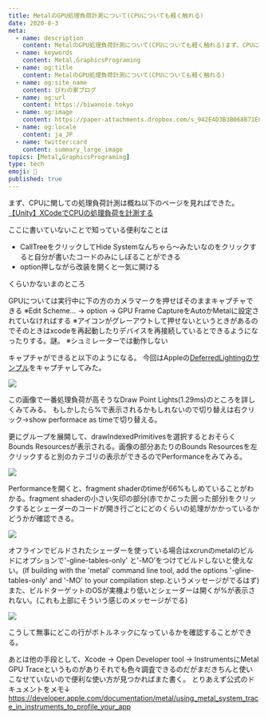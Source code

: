 ```yaml
---
title: MetalのGPU処理負荷計測について(CPUについても軽く触れる)
date: 2020-8-3
meta:
  - name: description
    content: MetalのGPU処理負荷計測について(CPUについても軽く触れる)まず、CPUに関しての処理負荷計測は概ね以下のページを見ればできた。
  - name: keywords
    content: Metal,GraphicsPrograming
  - name: og:title
    content: MetalのGPU処理負荷計測について(CPUについても軽く触れる)
  - name: og:site_name
    content: びわの家ブログ
  - name: og:url
    content: https://biwanoie.tokyo
  - name: og:image
    content: https://paper-attachments.dropbox.com/s_942E4D3B3B068B71EC63C5F83B949BABCC7A62B38BC5411181D9564C087C0B72_1596460271917_+2020-08-03+22.10.43.png
  - name: og:locale
    content: ja_JP
  - name: twitter:card
    content: summary_large_image
topics: [Metal,GraphicsPrograming] 
type: tech
emoji: 💛
published: true
---
```

まず、CPUに関しての処理負荷計測は概ね以下のページを見ればできた。
[【Unity】XCodeでCPUの処理負荷を計測する](https://light11.hatenadiary.com/entry/2019/10/20/032721)

ここに書いていないことで知っている便利なことは

- CallTreeをクリックしてHide Systemなんちゃら〜みたいなのをクリックすると自分が書いたコードのみにしぼることができる
- option押しながら改装を開くと一気に開ける

くらいかないまのところ


GPUについては実行中に下の方のカメラマークを押せばそのままキャプチャできる
※Edit Scheme… → option → GPU Frame CaptureをAutoかMetalに設定されていなければする
※アイコンがグレーアウトして押せないというときがあるのでそのときはxcodeを再起動したりデバイスを再接続しているとできるようになったりする。謎。
※シュミレーターでは動作しない

キャプチャができると以下のようになる。
今回はAppleの[DeferredLightingのサンプル](https://developer.apple.com/documentation/metal/rendering_a_scene_with_deferred_lighting)をキャプチャしてみた。


![](https://paper-attachments.dropbox.com/s_942E4D3B3B068B71EC63C5F83B949BABCC7A62B38BC5411181D9564C087C0B72_1596460271917_+2020-08-03+22.10.43.png)


この画像で一番処理負荷が高そうなDraw Point Lights(1.29ms)のところを詳しくみてみる。
もしかしたら%で表示されるかもしれないので切り替えは右クリック→show performace as timeで切り替える。

更にグループを展開して、drawIndexedPrimitivesを選択するとおそらくBounds Resourcesが表示される。画像の部分あたりのBounds Resourcesを左クリックすると別のカテゴリの表示ができるのでPerformanceをみてみる。


![](https://paper-attachments.dropbox.com/s_942E4D3B3B068B71EC63C5F83B949BABCC7A62B38BC5411181D9564C087C0B72_1596460755364_+2020-08-03+22.15.21.png)


 
Performanceを開くと、fragment shaderのtimeが66%もしめていることがわかる。fragment shaderの小さい矢印の部分(赤でかこった囲った部分)をクリックするとシェーダーのコードが開き行ごとにどのくらいの処理がかかっているかどうかが確認できる。

![](https://paper-attachments.dropbox.com/s_942E4D3B3B068B71EC63C5F83B949BABCC7A62B38BC5411181D9564C087C0B72_1596461639457_+2020-08-03+22.18.38.png)


オフラインでビルドされたシェーダーを使っている場合はxcrunのmetalのビルドにオプションで'-gline-tables-only' と'-MO’をつけてビルドしないと使えない。(If building with the 'metal' command line tool, add the options '-gline-tables-only' and '-MO' to your compilation step.というメッセージがでるはず)また、ビルドターゲットのOSが実機より低いとシェーダーは開くが%が表示されない。(これも上部にそういう感じのメッセージがでる)


![](https://paper-attachments.dropbox.com/s_942E4D3B3B068B71EC63C5F83B949BABCC7A62B38BC5411181D9564C087C0B72_1596461725071_+2020-08-03+22.22.21.png)


こうして無事にどこの行がボトルネックになっているかを確認することができる。

あとは他の手段として、Xcode → Open Developer tool → InstrumentsにMetal GPU Traceというものがありそれでも色々調査できるのだがまだきちんと使いこなせていないので便利な使い方が見つかればまた書く。
とりあえず公式のドキュメントをメモ↓
https://developer.apple.com/documentation/metal/using_metal_system_trace_in_instruments_to_profile_your_app

